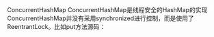 ConcurrentHashMap
ConcurrentHashMap是线程安全的HashMap的实现
ConcurrentHashMap并没有采用synchronized进行控制，而是使用了ReentrantLock。比如put方法源码：
